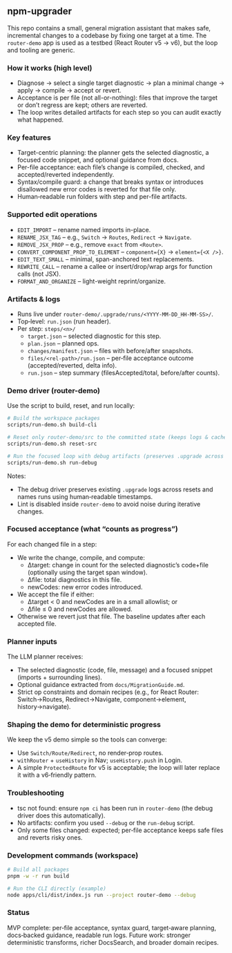 ## npm-upgrader

This repo contains a small, general migration assistant that makes safe, incremental changes to a codebase by fixing one target at a time. The `router-demo` app is used as a testbed (React Router v5 → v6), but the loop and tooling are generic.

### How it works (high level)
- Diagnose → select a single target diagnostic → plan a minimal change → apply → compile → accept or revert.
- Acceptance is per file (not all-or-nothing): files that improve the target or don’t regress are kept; others are reverted.
- The loop writes detailed artifacts for each step so you can audit exactly what happened.

### Key features
- Target-centric planning: the planner gets the selected diagnostic, a focused code snippet, and optional guidance from docs.
- Per-file acceptance: each file’s change is compiled, checked, and accepted/reverted independently.
- Syntax/compile guard: a change that breaks syntax or introduces disallowed new error codes is reverted for that file only.
- Human‑readable run folders with step and per-file artifacts.

### Supported edit operations
- `EDIT_IMPORT` – rename named imports in-place.
- `RENAME_JSX_TAG` – e.g., `Switch` → `Routes`, `Redirect` → `Navigate`.
- `REMOVE_JSX_PROP` – e.g., remove `exact` from `<Route>`.
- `CONVERT_COMPONENT_PROP_TO_ELEMENT` – `component={X}` → `element={<X />}`.
- `EDIT_TEXT_SMALL` – minimal, span-anchored text replacements.
- `REWRITE_CALL` – rename a callee or insert/drop/wrap args for function calls (not JSX).
- `FORMAT_AND_ORGANIZE` – light-weight reprint/organize.

### Artifacts & logs
- Runs live under `router-demo/.upgrade/runs/<YYYY-MM-DD_HH-MM-SS>/`.
- Top‑level: `run.json` (run header).
- Per step: `steps/<n>/`
  - `target.json` – selected diagnostic for this step.
  - `plan.json` – planned ops.
  - `changes/manifest.json` – files with before/after snapshots.
  - `files/<rel-path>/run.json` – per‑file acceptance outcome (accepted/reverted, delta info).
  - `run.json` – step summary (filesAccepted/total, before/after counts).

### Demo driver (router-demo)
Use the script to build, reset, and run locally:

```bash
# Build the workspace packages
scripts/run-demo.sh build-cli

# Reset only router-demo/src to the committed state (keeps logs & caches)
scripts/run-demo.sh reset-src

# Run the focused loop with debug artifacts (preserves .upgrade across resets and installs deps)
scripts/run-demo.sh run-debug
```

Notes:
- The debug driver preserves existing `.upgrade` logs across resets and names runs using human‑readable timestamps.
- Lint is disabled inside `router-demo` to avoid noise during iterative changes.

### Focused acceptance (what “counts as progress”)
For each changed file in a step:
- We write the change, compile, and compute:
  - Δtarget: change in count for the selected diagnostic’s code+file (optionally using the target span window).
  - Δfile: total diagnostics in this file.
  - newCodes: new error codes introduced.
- We accept the file if either:
  - Δtarget < 0 and newCodes are in a small allowlist; or
  - Δfile ≤ 0 and newCodes are allowed.
- Otherwise we revert just that file. The baseline updates after each accepted file.

### Planner inputs
The LLM planner receives:
- The selected diagnostic (code, file, message) and a focused snippet (imports + surrounding lines).
- Optional guidance extracted from `docs/MigrationGuide.md`.
- Strict op constraints and domain recipes (e.g., for React Router: Switch→Routes, Redirect→Navigate, component→element, history→navigate).

### Shaping the demo for deterministic progress
We keep the v5 demo simple so the tools can converge:
- Use `Switch/Route/Redirect`, no render‑prop routes.
- `withRouter` + `useHistory` in Nav; `useHistory.push` in Login.
- A simple `ProtectedRoute` for v5 is acceptable; the loop will later replace it with a v6‑friendly pattern.

### Troubleshooting
- tsc not found: ensure `npm ci` has been run in `router-demo` (the debug driver does this automatically).
- No artifacts: confirm you used `--debug` or the `run-debug` script.
- Only some files changed: expected; per‑file acceptance keeps safe files and reverts risky ones.

### Development commands (workspace)
```bash
# Build all packages
pnpm -w -r run build

# Run the CLI directly (example)
node apps/cli/dist/index.js run --project router-demo --debug
```

### Status
MVP complete: per‑file acceptance, syntax guard, target‑aware planning, docs‑backed guidance, readable run logs. Future work: stronger deterministic transforms, richer DocsSearch, and broader domain recipes.


